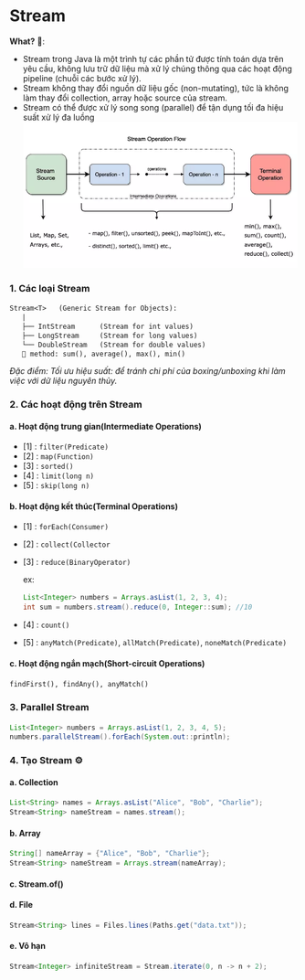 # Stream
**What?** 🤔: 
- Stream trong Java là một trình tự các phần tử được tính toán dựa trên yêu cầu, không lưu trữ dữ liệu mà xử lý chúng 
  thông qua các hoạt động pipeline (chuỗi các bước xử lý).
- Stream không thay đổi nguồn dữ liệu gốc (non-mutating), tức là không làm thay đổi collection, array hoặc source của stream.
- Stream có thể được xử lý song song (parallel) để tận dụng tối đa hiệu suất xử lý đa luồng
![img.png](../img/stream.png)
### 1. Các loại Stream
```
Stream<T>   (Generic Stream for Objects):
   |
   ├── IntStream      (Stream for int values)
   ├── LongStream     (Stream for long values)
   └── DoubleStream   (Stream for double values)
   📍 method: sum(), average(), max(), min()
```
_Đặc điểm: Tối ưu hiệu suất: để tránh chi phí của boxing/unboxing khi làm việc với dữ liệu nguyên thủy._ 
### 2. Các hoạt động trên Stream
#### a. Hoạt động trung gian(Intermediate Operations)
- [1] : `filter(Predicate)`
- [2] : `map(Function)`
- [3] : `sorted()`
- [4] : `limit(long n)`
- [5] : `skip(long n)`
#### b. Hoạt động kết thúc(Terminal Operations)
- [1] : `forEach(Consumer)`
- [2] : `collect(Collector`
- [3] : `reduce(BinaryOperator)`
  
  ex:
  ```java
  List<Integer> numbers = Arrays.asList(1, 2, 3, 4);
  int sum = numbers.stream().reduce(0, Integer::sum); //10
  ```
- [4] : `count()`
- [5] : `anyMatch(Predicate)`, `allMatch(Predicate)`, `noneMatch(Predicate)`
#### c. Hoạt động ngắn mạch(Short-circuit Operations)
`findFirst(), findAny(), anyMatch()`
### 3. Parallel Stream
```java
List<Integer> numbers = Arrays.asList(1, 2, 3, 4, 5);
numbers.parallelStream().forEach(System.out::println);
```
### 4. Tạo Stream ⚙️
#### a. Collection
```java
List<String> names = Arrays.asList("Alice", "Bob", "Charlie");
Stream<String> nameStream = names.stream();
```
#### b. Array
```java
String[] nameArray = {"Alice", "Bob", "Charlie"};
Stream<String> nameStream = Arrays.stream(nameArray);
```
#### c. Stream.of()
#### d. File
```java
Stream<String> lines = Files.lines(Paths.get("data.txt"));
```
#### e. Vô hạn
```java
Stream<Integer> infiniteStream = Stream.iterate(0, n -> n + 2);
```